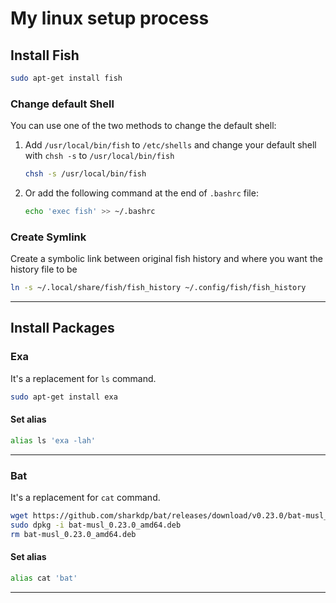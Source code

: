 # My linux setup process

## Install Fish

```bash
sudo apt-get install fish
```

### Change default Shell

You can use one of the two methods to change the default shell:

1. Add `/usr/local/bin/fish` to `/etc/shells` and change your default shell with `chsh -s` to `/usr/local/bin/fish`
   ```bash
   chsh -s /usr/local/bin/fish
   ```
2. Or add the following command at the end of `.bashrc` file:
   ```bash
   echo 'exec fish' >> ~/.bashrc
   ```

### Create Symlink

Create a symbolic link between original fish history and where you want the history file to be

```bash
ln -s ~/.local/share/fish/fish_history ~/.config/fish/fish_history
```

---

## Install Packages

### Exa

It's a replacement for `ls` command.

```bash
sudo apt-get install exa
```

#### Set alias

```bash
alias ls 'exa -lah'
```

---

### Bat

It's a replacement for `cat` command.

```bash
wget https://github.com/sharkdp/bat/releases/download/v0.23.0/bat-musl_0.23.0_amd64.deb
sudo dpkg -i bat-musl_0.23.0_amd64.deb
rm bat-musl_0.23.0_amd64.deb
```

#### Set alias

```bash
alias cat 'bat'
```

---
